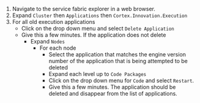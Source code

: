 
1. Navigate to the service fabric explorer in a web browser.
1. Expand `Cluster` then `Applications` then `Cortex.Innovation.Execution`
1. For all old execution applications
    * Click on the drop down menu and select `Delete Application`
    * Give this a few minutes. If the application does not delete
        * Expand `Nodes`
            * For each node
                * Select the application that matches the engine version number of the application that is being attempted to be deleted
                * Expand each level up to `Code Packages`
                * Click on the drop down menu for `Code` and select `Restart`.
                * Give this a few minutes. The application should be deleted and disappear from the list of applications.
